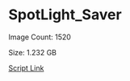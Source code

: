 # SpotLight_Saver

Image Count: 1520

Size: 1.232 GB

[Script Link](https://github.com/liuyal/Archive/blob/master/Python/Utilities/Miscellaneous/spotlight_saver.py)